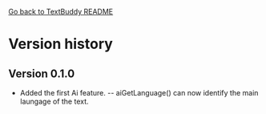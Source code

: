 [Go back to TextBuddy README](README.md)

# Version history

## Version 0.1.0
- Added the first Ai feature.
-- aiGetLanguage() can now identify the main laungage of the text.